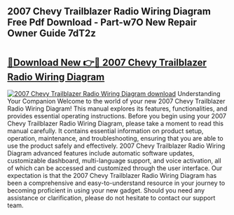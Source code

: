 ## 2007 Chevy Trailblazer Radio Wiring Diagram Free Pdf Download - Part-w7O New Repair Owner Guide 7dT2z

# <h2><a href="http://dfjxzij.blite.top/?on=2007+Chevy+Trailblazer+Radio+Wiring+Diagram">🔗Download New 👉🔴 2007 Chevy Trailblazer Radio Wiring Diagram</a></h2>

[![2007 Chevy Trailblazer Radio Wiring Diagram download](https://i.imgur.com/lujVjoI.png)](http://dfjxzij.blite.top/?on=2007+Chevy+Trailblazer+Radio+Wiring+Diagram)
Understanding Your Companion Welcome to the world of your new 2007 Chevy Trailblazer Radio Wiring Diagram! This manual explores its features, functionalities, and provides essential operating instructions. Before you begin using your 2007 Chevy Trailblazer Radio Wiring Diagram, please take a moment to read this manual carefully. It contains essential information on product setup, operation, maintenance, and troubleshooting, ensuring that you are able to use the product safely and effectively. 2007 Chevy Trailblazer Radio Wiring Diagram advanced features include automatic software updates, customizable dashboard, multi-language support, and voice activation, all of which can be accessed and customized through the user interface. Our expectation is that the 2007 Chevy Trailblazer Radio Wiring Diagram has been a comprehensive and easy-to-understand resource in your journey to becoming proficient in using your new gadget. Should you need any assistance or clarification, please do not hesitate to contact our support team.
